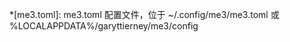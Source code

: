 <!-- markdownlint-disable first-line-heading -->

\*[me3.toml]: me3.toml 配置文件，位于 ~/.config/me3/me3.toml 或 %LOCALAPPDATA%/garyttierney/me3/config
